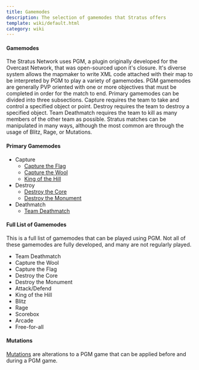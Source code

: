 ```yaml
---
title: Gamemodes
description: The selection of gamemodes that Stratus offers
template: wiki/default.html
category: wiki
---
```


#### Gamemodes

The Stratus Network uses PGM, a plugin originally developed for the Overcast Network, that was open-sourced upon it's closure. It's diverse system allows the mapmaker to write XML code attached with their map to be interpreted by PGM to play a variety of gamemodes. PGM gamemodes are generally PVP oriented with one or more objectives that must be completed in order for the match to end. Primary gamemodes can be divided into three subsections. Capture requires the team to take and control a specified object or point. Destroy requires the team to destroy a specified object. Team Deathmatch requires the team to kill as many members of the other team as possible. Stratus matches can be manipulated in many ways, although the most common are through the usage of Blitz, Rage, or Mutations.

#### Primary Gamemodes

- Capture
    - [Capture the Flag](ctf)
    - [Capture the Wool](ctw)
    - [King of the Hill](koth)
- Destroy
    - [Destroy the Core](dtc)
    - [Destroy the Monument](dtm)
- Deathmatch
    - [Team Deathmatch](tdm)

#### Full List of Gamemodes

This is a full list of gamemodes that can be played using PGM. Not all of these gamemodes are fully developed, and many are not regularly played.

- Team Deathmatch
- Capture the Wool
- Capture the Flag
- Destroy the Core
- Destroy the Monument
- Attack/Defend
- King of the Hill
- Blitz
- Rage
- Scorebox
- Arcade
- Free-for-all

#### Mutations

[Mutations](mutations) are alterations to a PGM game that can be applied before and during a PGM game.

